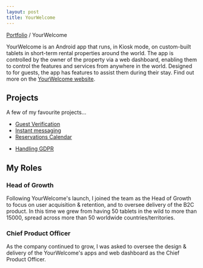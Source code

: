 ```yaml
---
layout: post
title: YourWelcome
---
```


[Portfolio](../pages/portfolio) / YourWelcome

YourWelcome is an Android app that runs, in Kiosk mode, on custom-built tablets in short-term rental properties around the world. The app is controlled by the owner of the property via a web dashboard, enabling them to control the features and services from anywhere in the world. Designed to for guests, the app has features to assist them during their stay. Find out more on the <a href="http://www.yourwelcome.com" target="_blank">YourWelcome website</a>.

## Projects
A few of my favourite projects...

* [Guest Verification](guest_verification)
* [Instant messaging](instant_messaging)
* [Reservations Calendar](reservation_calendar)
<!-- * Languages -->
* [Handling GDPR](gdpr)

## My Roles
### Head of Growth
Following YourWelcome's launch, I joined the team as the Head of Growth to focus on user acquisition & retention, and to oversee delivery of the B2C product. In this time we grew from having 50 tablets in the wild to more than 15000, spread across more than 50 worldwide countries/territories. 
### Chief Product Officer
As the company continued to grow, I was asked to oversee the design & delivery of the YourWelcome's apps and web dashboard as the Chief Product Officer.


